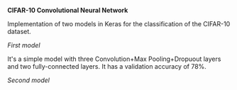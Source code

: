 **CIFAR-10 Convolutional Neural Network**

Implementation of two models in Keras for the classification of the CIFAR-10 dataset.

*First model*

It's a simple model with three Convolution+Max Pooling+Dropuout layers and two fully-connected layers.
It has a validation accuracy of 78%.

*Second model*


 